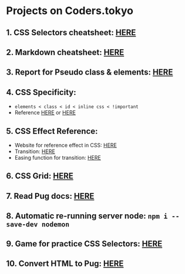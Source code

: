 # Projects on Coders.tokyo

## 1. CSS Selectors cheatsheet: [HERE](https://gist.github.com/magicznyleszek/809a69dd05e1d5f12d01)
## 2. Markdown cheatsheet: [HERE](https://github.com/adam-p/markdown-here/wiki/Markdown-Cheatsheet)
## 3. Report for Pseudo class & elements: [HERE](https://paper.dropbox.com/doc/Pseudo-class-elements--AU_3VEH79kC5eIiMjMGt6xTiAg-oXaHQuCCnWYj9Z7xDOXxf)
## 4. CSS Specificity:
- `elements < class < id < inline css < !important`
- Reference [HERE](http://cssspecificity.com/) or [HERE](https://specificity.keegan.st/)
## 5. CSS Effect Reference:
- Website for reference effect in CSS: [HERE](https://tympanus.net/codrops/)
- Transition: [HERE](https://www.w3schools.com/css/css3_transitions.asp)
- Easing function for transition: [HERE](https://easings.net/)
## 6. CSS Grid: [HERE](https://css-tricks.com/snippets/css/complete-guide-grid/)
## 7. Read Pug docs: [HERE](https://pugjs.org/api/getting-started.html)
## 8. Automatic re-running server node: `npm i --save-dev nodemon`
## 9. Game for practice CSS Selectors: [HERE](https://flukeout.github.io/?fbclid=IwAR1Hu72rMUbhGSjd01J2FDKDfsVhDhfl8oPRDBuMbwy4v_0dpj5Ib8YiBdc)
## 10. Convert HTML to Pug: [HERE](https://html2jade.org/)